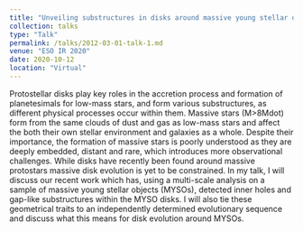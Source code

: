 ```yaml
---
title: "Unveiling substructures in disks around massive young stellar objects"
collection: talks
type: "Talk"
permalink: /talks/2012-03-01-talk-1.md
venue: "ESO IR 2020"
date: 2020-10-12
location: "Virtual"
---
```

Protostellar disks play key roles in the accretion process and formation of planetesimals for low-mass stars, and form various substructures, as different physical processes occur within them. Massive stars (M>8Mdot) form from the same clouds of dust and gas as low-mass stars and affect the both their own stellar environment and galaxies as a whole. Despite their importance, the formation of massive stars is poorly understood as they are deeply embedded, distant and rare, which introduces more observational challenges. While disks have recently been found around massive protostars massive disk evolution is yet to be constrained. In my talk, I will discuss our recent work which has, using a multi-scale analysis on a sample of massive young stellar objects (MYSOs), detected inner holes and gap-like substructures within the MYSO disks. I will also tie these geometrical traits to an independently determined evolutionary sequence and discuss what this means for disk evolution around MYSOs.
